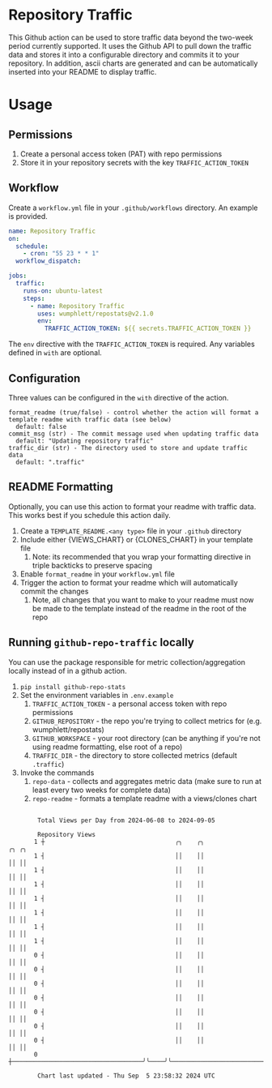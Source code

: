 # Repository Traffic

This Github action can be used to store traffic data beyond the two-week period currently supported.
It uses the Github API to pull down the traffic data and stores it into a configurable directory and commits it to your 
repository. In addition, ascii charts are generated and can be automatically inserted into your README to display traffic.

# Usage
## Permissions
1. Create a personal access token (PAT) with repo permissions
2. Store it in your repository secrets with the key `TRAFFIC_ACTION_TOKEN`

## Workflow
Create a `workflow.yml` file in your `.github/workflows` directory. An example is provided.

```yaml
name: Repository Traffic
on:
  schedule:
    - cron: "55 23 * * 1"
  workflow_dispatch:

jobs:
  traffic:
    runs-on: ubuntu-latest
    steps:
      - name: Repository Traffic
        uses: wumphlett/repostats@v2.1.0
        env:
          TRAFFIC_ACTION_TOKEN: ${{ secrets.TRAFFIC_ACTION_TOKEN }}
```
The `env` directive with the `TRAFFIC_ACTION_TOKEN` is required. Any variables defined in `with` are optional.

## Configuration
Three values can be configured in the `with` directive of the action.
```
format_readme (true/false) - control whether the action will format a template readme with traffic data (see below)
  default: false
commit_msg (str) - The commit message used when updating traffic data
  default: "Updating repository traffic"
traffic_dir (str) - The directory used to store and update traffic data
  default: ".traffic"
```

## README Formatting
Optionally, you can use this action to format your readme with traffic data. This works best if you schedule this action
daily.

1. Create a `TEMPLATE_README.<any type>` file in your `.github` directory
2. Include either {VIEWS_CHART} or {CLONES_CHART} in your template file
   1. Note: its recommended that you wrap your formatting directive in triple backticks to preserve spacing
3. Enable `format_readme` in your `workflow.yml` file
4. Trigger the action to format your readme which will automatically commit the changes
   1. Note, all changes that you want to make to your readme must now be made to the template instead of the readme in the root of the repo

## Running `github-repo-traffic` locally
You can use the package responsible for metric collection/aggregation locally instead of in a github action.

1. `pip install github-repo-stats`
2. Set the environment variables in `.env.example`
   1. `TRAFFIC_ACTION_TOKEN` - a personal access token with repo permissions
   2. `GITHUB_REPOSITORY` - the repo you're trying to collect metrics for (e.g. wumphlett/repostats)
   3. `GITHUB_WORKSPACE` - your root directory (can be anything if you're not using readme formatting, else root of a repo)
   4. `TRAFFIC_DIR` - the directory to store collected metrics (default `.traffic`)
3. Invoke the commands
   1. `repo-data` - collects and aggregates metric data (make sure to run at least every two weeks for complete data)
   2. `repo-readme` - formats a template readme with a views/clones chart

```

        Total Views per Day from 2024-06-08 to 2024-09-05

        Repository Views
       1 ┼                                    ╭╮    ╭╮                                        ╭╮ ╭╮
       1 ┤                                    ││    ││                                        ││ ││
       1 ┤                                    ││    ││                                        ││ ││
       1 ┤                                    ││    ││                                        ││ ││
       1 ┤                                    ││    ││                                        ││ ││
       1 ┤                                    ││    ││                                        ││ ││
       1 ┤                                    ││    ││                                        ││ ││
       1 ┤                                    ││    ││                                        ││ ││
       0 ┤                                    ││    ││                                        ││ ││
       0 ┤                                    ││    ││                                        ││ ││
       0 ┤                                    ││    ││                                        ││ ││
       0 ┤                                    ││    ││                                        ││ ││
       0 ┤                                    ││    ││                                        ││ ││
       0 ┤                                    ││    ││                                        ││ ││
       0 ┤                                    ││    ││                                        ││ ││
       0 ┼────────────────────────────────────╯╰────╯╰────────────────────────────────────────╯╰─╯╰

        Chart last updated - Thu Sep  5 23:58:32 2024 UTC
        
```
